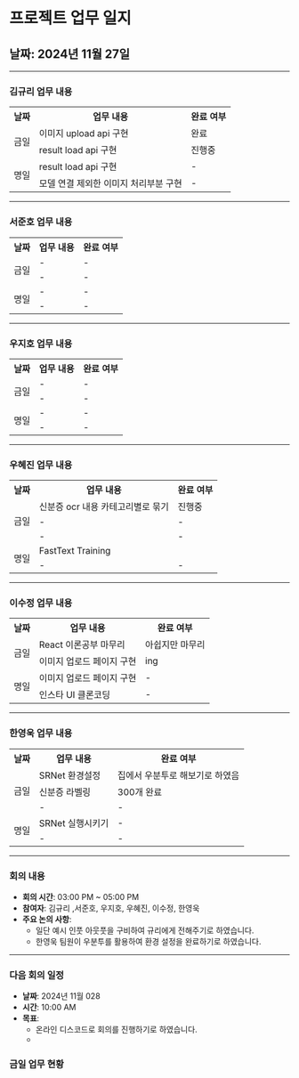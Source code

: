 # 프로젝트 업무 일지

## 날짜: 2024년 11월 27일

---

### 김규리 업무 내용

<div align="center">

<table>
  <tr>
    <th>날짜</th>
    <th>업무 내용</th>
    <th>완료 여부</th>
  </tr>
  <tr>
    <td rowspan="2">금일</td>
    <td>이미지 upload api 구현</td>
    <td>완료</td>
  </tr>
  <tr>
    <td>result load api 구현</td>
    <td>진행중</td>
  </tr>
  <tr>
    <td rowspan="2">명일</td>
    <td>result load api 구현</td>
    <td>-</td>
  </tr>
  <tr>
    <td>모델 연결 제외한 이미지 처리부분 구현</td>
    <td>-</td>
  </tr>
</table>

</div>

---

### 서준호 업무 내용

<div align="center">

<table>
  <tr>
    <th>날짜</th>
    <th>업무 내용</th>
    <th>완료 여부</th>
  </tr>
  <tr>
    <td rowspan="2">금일</td>
    <td>-</td>
    <td>-</td>
  </tr>
  <tr>
    <td>-</td>
    <td>-</td>
  </tr>
  <tr>
    <td rowspan="2">명일</td>
    <td>-</td>
    <td>-</td>
  </tr>
  <tr>
    <td>-</td>
    <td>-</td>
  </tr>
</table>

</div>

---

### 우지호 업무 내용

<div align="center">

<table>
  <tr>
    <th>날짜</th>
    <th>업무 내용</th>
    <th>완료 여부</th>
  </tr>
  <tr>
    <td rowspan="2">금일</td>
    <td>-</td>
    <td>-</td>
  </tr>
  <tr>
    <td>-</td>
    <td>-</td>
  </tr>
  <tr>
    <td rowspan="2">명일</td>
    <td>-</td>
    <td>-</td>
  </tr>
  <tr>
    <td>-</td>
    <td>-</td>
  </tr>
</table>

</div>

---

### 우혜진 업무 내용

<div align="center">

<table>
  <tr>
    <th>날짜</th>
    <th>업무 내용</th>
    <th>완료 여부</th>
  </tr>
  <tr>
    <td rowspan="3">금일</td>
    <td>신분증 ocr 내용 카테고리별로 묶기</td>
    <td>진행중</td>
  </tr>
  <tr>
    <td>-</td>
    <td>-</td>
  </tr>
  <tr>
    <td>-</td>
    <td>-</td>
  </tr>
  <tr>
    <td rowspan="2">명일</td>
    <td>FastText Training</td>
    <td></td>
  </tr>
  <tr>
    <td>-</td>
    <td>-</td>
  </tr>
</table>

</div>

---

### 이수정 업무 내용

<div align="center">

<table>
  <tr>
    <th>날짜</th>
    <th>업무 내용</th>
    <th>완료 여부</th>
  </tr>
  <tr>
    <td rowspan="2">금일</td>
    <td>React 이론공부 마무리</td>
    <td>아쉽지만 마무리</td>
  </tr>
  <tr>
    <td>이미지 업로드 페이지 구현</td>
    <td>ing</td>
  </tr>
  <tr>
    <td rowspan="2">명일</td>
    <td>이미지 업로드 페이지 구현</td>
    <td>-</td>
  </tr>
  <tr>
    <td>인스타 UI 클론코딩</td>
    <td>-</td>
  </tr>
</table>

</div>

---

### 한영욱 업무 내용

<div align="center">

<table>
  <tr>
    <th>날짜</th>
    <th>업무 내용</th>
    <th>완료 여부</th>
  </tr>
  <tr>
    <td rowspan="3">금일</td>
    <td>SRNet 환경설정</td>
    <td>집에서 우분투로 해보기로 하였음</td>
  </tr>
  <tr>
    <td>신분증 라벨링</td>
    <td>300개 완료</td>
  </tr>
  <tr>
    <td>-</td>
    <td>-</td>
  </tr>
  <tr>
    <td rowspan="2">명일</td>
    <td>SRNet 실행시키기</td>
    <td>-</td>
  </tr>
  <tr>
    <td>-</td>
    <td>-</td>
  </tr>
</table>

</div>

---

### 회의 내용

- **회의 시간**: 03:00 PM ~ 05:00 PM
- **참여자**: 김규리 ,서준호, 우지호, 우혜진, 이수정, 한영욱
- **주요 논의 사항**:
  - 일단 예시 인풋 아웃풋을 구비하여 규리에게 전해주기로 하였습니다.
  - 한영욱 팀원이 우분투를 활용하여 환경 설정을 완료하기로 하였습니다.

---

### 다음 회의 일정

- **날짜**: 2024년 11월 028
- **시간**: 10:00 AM
- **목표**:
  - 온라인 디스코드로 회의를 진행하기로 하였습니다.
  - 


### 금일 업무 현황

